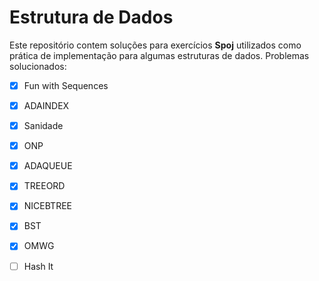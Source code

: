# Estrutura de Dados
Este repositório contem soluções para exercícios **Spoj** utilizados como prática de implementação para algumas estruturas de dados. 
Problemas solucionados:
- [X]  Fun with Sequences
- [X]  ADAINDEX
- [X]  Sanidade
- [X]  ONP
- [X]  ADAQUEUE
- [X]  TREEORD
- [X]  NICEBTREE
- [X]  BST
- [X]  OMWG
- [ ]  Hash It

